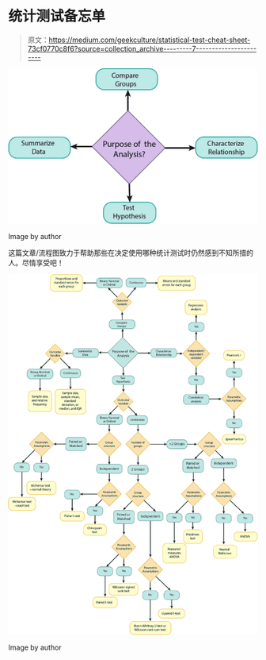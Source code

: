 # 统计测试备忘单

> 原文：<https://medium.com/geekculture/statistical-test-cheat-sheet-73cf0770c8f6?source=collection_archive---------7----------------------->

![](img/cb3fe70880b049701cd846a2c7a5ef8a.png)

Image by author

这篇文章/流程图致力于帮助那些在决定使用哪种统计测试时仍然感到不知所措的人。尽情享受吧！

![](img/0650bddad9fcef8b852dcfb22e7339dc.png)

Image by author
